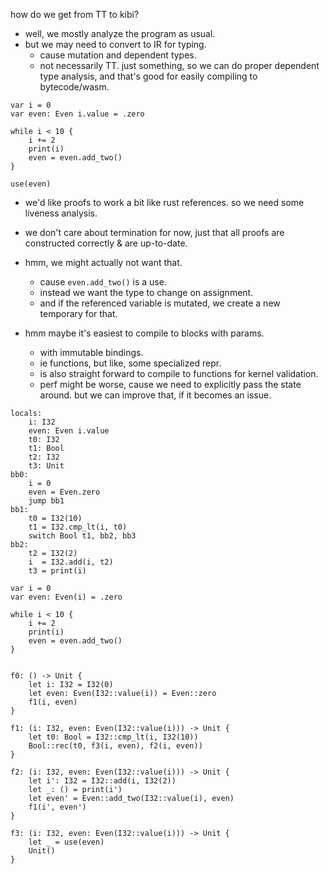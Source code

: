 how do we get from TT to kibi?

- well, we mostly analyze the program as usual.
- but we may need to convert to IR for typing.
    - cause mutation and dependent types.
    - not necessarily TT. just something, so we can
      do proper dependent type analysis, and that's
      good for easily compiling to bytecode/wasm.

```
var i = 0
var even: Even i.value = .zero

while i < 10 {
    i += 2
    print(i)
    even = even.add_two()
}

use(even)
```

- we'd like proofs to work a bit like rust references.
  so we need some liveness analysis.
- we don't care about termination for now, just that
  all proofs are constructed correctly & are up-to-date.

- hmm, we might actually not want that.
    - cause `even.add_two()` is a use.
    - instead we want the type to change on assignment.
    - and if the referenced variable is mutated, we create
      a new temporary for that.
- hmm maybe it's easiest to compile to blocks with params.
    - with immutable bindings.
    - ie functions, but like, some specialized repr.
    - is also straight forward to compile to functions for
      kernel validation.
    - perf might be worse, cause we need to explicitly pass
      the state around. but we can improve that, if it becomes
      an issue.
```
locals:
    i: I32
    even: Even i.value
    t0: I32
    t1: Bool
    t2: I32
    t3: Unit
bb0:
    i = 0
    even = Even.zero
    jump bb1
bb1:
    t0 = I32(10)
    t1 = I32.cmp_lt(i, t0)
    switch Bool t1, bb2, bb3
bb2:
    t2 = I32(2)
    i  = I32.add(i, t2)
    t3 = print(i)

```


```
var i = 0
var even: Even(i) = .zero

while i < 10 {
    i += 2
    print(i)
    even = even.add_two()
}


f0: () -> Unit {
    let i: I32 = I32(0)
    let even: Even(I32::value(i)) = Even::zero
    f1(i, even)
}

f1: (i: I32, even: Even(I32::value(i))) -> Unit {
    let t0: Bool = I32::cmp_lt(i, I32(10))
    Bool::rec(t0, f3(i, even), f2(i, even))
}

f2: (i: I32, even: Even(I32::value(i))) -> Unit {
    let i': I32 = I32::add(i, I32(2))
    let _: () = print(i')
    let even' = Even::add_two(I32::value(i), even)
    f1(i', even')
}

f3: (i: I32, even: Even(I32::value(i))) -> Unit {
    let _ = use(even)
    Unit()
}

```

